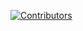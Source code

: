 [![Contributors](https://img.shields.io/github.com/contributors/YoonadiMon/ACSS_GroupAssignment)](https://github.com/YoonadiMon/ACSS_GroupAssignment/graphs/contributors)
